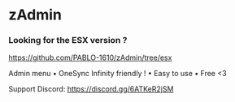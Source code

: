 # zAdmin

### Looking for the ESX version ?
https://github.com/PABLO-1610/zAdmin/tree/esx

Admin menu
• OneSync Infinity friendly !
• Easy to use
• Free <3

Support Discord: https://discord.gg/6ATKeR2jSM
